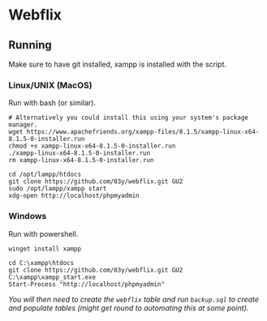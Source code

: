 # Webflix

## Running
Make sure to have git installed, xampp is installed with the script.

### Linux/UNIX (MacOS)
Run with bash (or similar).
```
# Alternatively you could install this using your system's package manager.
wget https://www.apachefriends.org/xampp-files/8.1.5/xampp-linux-x64-8.1.5-0-installer.run
chmod +x xampp-linux-x64-8.1.5-0-installer.run
./xampp-linux-x64-8.1.5-0-installer.run
rm xampp-linux-x64-8.1.5-0-installer.run

cd /opt/lampp/htdocs
git clone https://github.com/03y/webflix.git GU2
sudo /opt/lampp/xampp start
xdg-open http://localhost/phpmyadmin
```

### Windows
Run with powershell.
```
winget install xampp

cd C:\xampp\htdocs
git clone https://github.com/03y/webflix.git GU2
C:\xampp\xampp_start.exe
Start-Process "http://localhost/phpmyadmin"
```

*You will then need to create the `webflix` table and run `backup.sql` to create and populate tables (might get round to automating this at some point).*


